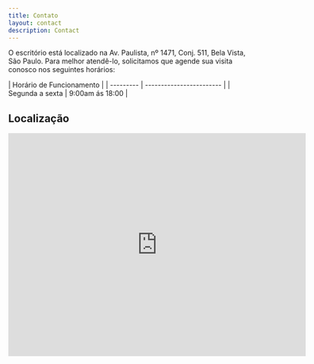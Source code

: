 ```yaml
---
title: Contato
layout: contact
description: Contact
---
```


O escritório está localizado na Av. Paulista, nº 1471, Conj. 511, Bela Vista, São Paulo. Para melhor atendê-lo, solicitamos que agende sua visita conosco nos seguintes horários:

| Horário de Funcionamento |
| --------- | ------------------------ |
| Segunda a sexta | 9:00am ás 18:00    |


<h2>Localização</h2>
<iframe 
  src="https://www.google.com/maps/embed?pb=!1m18!1m12!1m3!1d3656.787759535069!2d-46.655138284368!3d-23.561768457610812!2m3!1f0!2f0!3f0!3m2!1i1024!2i768!4f13.1!3m3!1m2!1s0x94ce5c83efb1c73b%3A0xb177fb2b254d839c!2sAv.%20Paulista%2C%201471%2C%20Conj.%20511%2C%20Bela%20Vista%2C%20São%20Paulo%2C%20SP%2C%20Brazil!5e0!3m2!1sen!2sus!4v1680652387454!5m2!1sen!2sus"
  width="600" 
  height="450" 
  style="border:0;" 
  allowfullscreen="" 
  loading="lazy" 
  referrerpolicy="no-referrer-when-downgrade">
</iframe>
